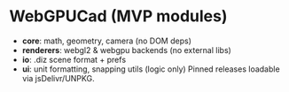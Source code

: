 # WebGPUCad (MVP modules)
- **core**: math, geometry, camera (no DOM deps)
- **renderers**: webgl2 & webgpu backends (no external libs)
- **io**: .diz scene format + prefs
- **ui**: unit formatting, snapping utils (logic only)
Pinned releases loadable via jsDelivr/UNPKG.
